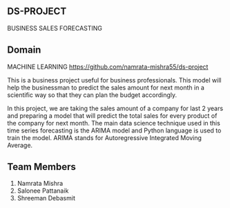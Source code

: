 ## DS-PROJECT

BUSINESS SALES FORECASTING

## Domain

MACHINE LEARNING
https://github.com/namrata-mishra55/ds-project



This is a business project useful for business professionals.
This model will help the businessman to predict the sales amount  for next month in a scientific way so that they can plan the budget accordingly.

In this project, we are taking the  sales amount  of a company for last 2 years  and preparing a model
that will  predict the  total sales for every product of the company  for next month.
The main data science technique used in this time series forecasting is the ARIMA model and  Python language
is used to train the model. ARIMA stands for Autoregressive Integrated Moving Average.



## Team Members

 1. Namrata Mishra
 2. Salonee Pattanaik
 3. Shreeman Debasmit
